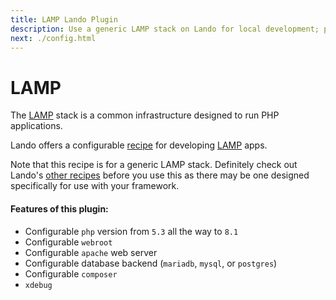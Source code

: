 ```yaml
---
title: LAMP Lando Plugin
description: Use a generic LAMP stack on Lando for local development; powered by Docker and Docker Compose; learn how to config php and apache version, use postgres or mysql or mariadb, composer, xdebug and custom config files, oh and also import and export databases.
next: ./config.html
---
```


# LAMP

The [LAMP](https://en.wikipedia.org/wiki/LAMP_%28software_bundle%29) stack is a common infrastructure designed to run PHP applications.

Lando offers a configurable [recipe](https://socs.lando.dev/config/recipes.html) for developing [LAMP](https://en.wikipedia.org/wiki/LAMP_%28software_bundle%29) apps.

Note that this recipe is for a generic LAMP stack. Definitely check out Lando's [other recipes](https://socs.lando.dev/config/recipes.html) before you use this as there may be one designed specifically for use with your framework.

#### Features of this plugin:

* Configurable `php` version from `5.3` all the way to `8.1`
* Configurable `webroot`
* Configurable `apache` web server
* Configurable database backend (`mariadb`, `mysql`, or `postgres`)
* Configurable `composer`
* `xdebug`
